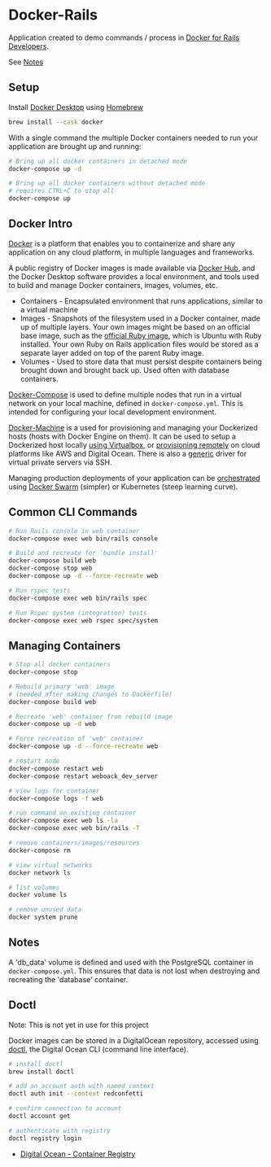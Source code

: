 # Docker-Rails

Application created to demo commands / process in
[Docker for Rails Developers].

See [Notes](docs/notes.md)

[Docker for Rails Developers]: https://pragprog.com/titles/ridocker/docker-for-rails-developers/

## Setup

Install [Docker Desktop] using [Homebrew]

```bash
brew install --cask docker
```

With a single command the multiple Docker containers needed to run your
application are brought up and running:

```bash
# Bring up all docker containers in detached mode
docker-compose up -d

# Bring up all docker containers without detached mode
# requires CTRL+C to stop all
docker-compose up
```

[Docker Desktop]: https://formulae.brew.sh/cask/docker
[Homebrew]: https://brew.sh/

## Docker Intro

[Docker] is a platform that enables you to containerize and share any
application on any cloud platform, in multiple languages and frameworks.

A public registry of Docker images is made available via [Docker Hub], and the
Docker Desktop software provides a local environment, and tools used to build
and manage Docker containers, images, volumes, etc.

* Containers - Encapsulated environment that runs applications, similar to a
  virtual machine
* Images - Snapshots of the filesystem used in a Docker container, made up of
  multiple layers. Your own images might be based on an official base image,
  such as the [official Ruby image], which is Ubuntu with Ruby installed. Your
  own Ruby on Rails application files would be stored as a separate layer
  added on top of the parent Ruby image.
* Volumes - Used to store data that must persist despite containers being
  brought down and brought back up. Used often with database containers.

[Docker-Compose] is used to define multiple nodes that run in a virtual network
on your local machine, defined in `docker-compose.yml`. This is intended for
configuring your local development environment.

[Docker-Machine] is a used for provisioning and managing your Dockerized hosts
(hosts with Docker Engine on them). It can be used to setup a Dockerized host
locally [using Virtualbox], or [provisioning remotely] on cloud platforms like
AWS and Digital Ocean. There is also a [generic] driver for virtual private
servers via SSH.

Managing production deployments of your application can be [orchestrated] using
[Docker Swarm] (simpler) or Kubernetes (steep learning curve).

[Docker]: https://docs.docker.com/get-started/overview/
[Docker Hub]: https://hub.docker.com/
[official Ruby image]: https://hub.docker.com/_/ruby
[Docker-Compose]: https://docs.docker.com/compose/
[Docker-Machine]: https://docker-docs.netlify.app/machine/overview/
[using Virtualbox]: https://docker-docs.netlify.app/machine/get-started/
[provisioning remotely]: https://docker-docs.netlify.app/machine/get-started-cloud/#examples
[generic]: https://docker-docs.netlify.app/machine/drivers/generic/
[orchestrated]: https://docs.docker.com/get-started/orchestration/
[Docker Swarm]: https://docs.docker.com/get-started/swarm-deploy/

## Common CLI Commands

```bash
# Run Rails console in web container
docker-compose exec web bin/rails console

# Build and recreate for 'bundle install'
docker-compose build web
docker-compose stop web
docker-compose up -d --force-recreate web

# Run rspec tests
docker-compose exec web bin/rails spec

# Run Rspec system (integration) tests
docker-compose exec web rspec spec/system
```

## Managing Containers

```bash
# Stop all docker containers
docker-compose stop

# Rebuild primary 'web' image
# (needed after making changes to Dockerfile)
docker-compose build web

# Recreate 'web' container from rebuild image
docker-compose up -d web

# Force recreation of 'web' container
docker-compose up -d --force-recreate web

# restart node
docker-compose restart web
docker-compose restart weboack_dev_server

# view logs for container
docker-compose logs -f web

# run command on existing container
docker-compose exec web ls -la
docker-compose exec web bin/rails -T

# remove containers/images/resources
docker-compose rm

# view virtual networks
docker network ls

# list volumes
docker volume ls

# remove unused data
docker system prune
```

## Notes

A 'db_data' volume is defined and used with the PostgreSQL container in
`docker-compose.yml`. This ensures that data is not lost when destroying
and recreating the 'database' container.

## Doctl

Note: This is not yet in use for this project

Docker images can be stored in a DigitalOcean repository, accessed using
[doctl], the Digital Ocean CLI (command line interface).

```bash
# install doctl
brew install doctl

# add an account auth with named context
doctl auth init --context redconfetti

# confirm connection to account
doctl account get

# authenticate with registry
doctl registry login
```

* [Digital Ocean - Container Registry](https://docs.digitalocean.com/products/container-registry/quickstart/)

[doctl]: https://docs.digitalocean.com/reference/doctl/
